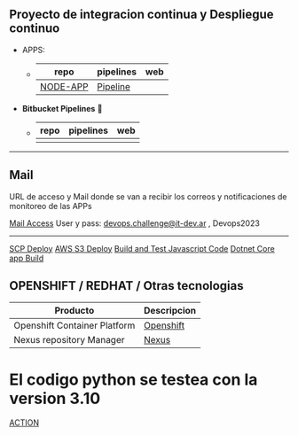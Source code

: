 ## Proyecto de integracion continua y Despliegue continuo

 - APPS:
    - | repo | pipelines | web |
      | ---- | --------- | --- |
      | [NODE-APP](https://lnkd.in/dqJv8hE6) | [Pipeline](https://lnkd.in/dRJ8vP5F) |    |

 - **Bitbucket Pipelines** :milky_way:
    - | repo | pipelines | web |
      | ---- | --------- | --- |
      |  |  |    |

***

## Mail

URL de acceso y Mail donde se van a recibir los correos y notificaciones de monitoreo de las APPs

[Mail Access](https://it-dev.ar:2096/cpsess4739002919/3rdparty/roundcube/?_task=mail&_mbox=INBOX) User y pass: devops.challenge@it-dev.ar , Devops2023

***


[SCP Deploy](https://bitbucket.org/test-pipelines2/example-scp-deploy/src/master/)
[AWS S3 Deploy](https://bitbucket.org/test-pipelines2/example-aws-s3-deploy/src/master/)
[Build and Test Javascript Code](https://bitbucket.org/test-pipelines2/javascript-homework/src/master/)
[Dotnet Core app Build](https://bitbucket.org/test-pipelines2/asp-netcore-pipeline/src/master/)


## OPENSHIFT / REDHAT / Otras tecnologias


| Producto | Descripcion |
|  ----------- | ----------- |
| Openshift Container Platform | [Openshift](https://console-openshift-console.apps.sandbox-m3.1530.p1.openshiftapps.com/) |
| Nexus repository Manager | [Nexus](http://nexus-eogieglo-itdev-dev.apps.sandbox-m3.1530.p1.openshiftapps.com/nexus/#welcome) |

# El codigo python se testea con la version 3.10

[ACTION](https://github.com/ericuade/devops.challenge/actions)
